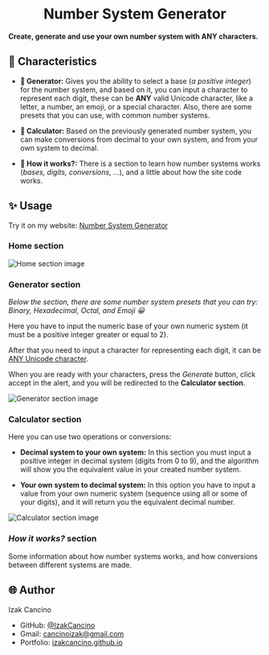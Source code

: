 <h1 align="center">Number System Generator</h1>

**Create, generate and use your own number system with ANY characters.**

## 📌 Characteristics

-   **🧬 Generator:** Gives you the ability to select a base (_a positive integer_) for the number system, and based on it, you can input a character to represent each digit, these can be **ANY** valid Unicode character, like a letter, a number, an emoji, or a special character. Also, there are some presets that you can use, with common number systems.

-   **🧮 Calculator:** Based on the previously generated number system, you can make conversions from decimal to your own system, and from your own system to decimal.

-   **🧠 How it works?:** There is a section to learn how number systems works (_bases, digits, conversions, ..._), and a little about how the site code works.

## ✨ Usage

Try it on my website: [Number System Generator](https://izakcancino.github.io/projects/number-system-generator)

### Home section

![Home section image](https://i.imghippo.com/files/hx8sN1712090291.png)

### Generator section

*Below the section, there are some number system presets that you can try: Binary, Hexadecimal, Octal, and Emoji 😀*

Here you have to input the numeric base of your own numeric system (it must be a positive integer greater or equal to 2).

After that you need to input a character for representing each digit, it can be [ANY Unicode character](https://symbl.cc/en/unicode-table/).

When you are ready with your characters, press the _Generate_ button, click accept in the alert, and you will be redirected to the **Calculator section**.

![Generator section image](https://i.imghippo.com/files/nb6PC1712090326.png)

### Calculator section

Here you can use two operations or conversions:

-   **Decimal system to your own system:** In this section you must input a positive integer in decimal system (digits from 0 to 9), and the algorithm will show you the equivalent value in your created number system.

-   **Your own system to decimal system:** In this option you have to input a value from your own numeric system (sequence using all or some of your digits), and it will return you the equivalent decimal number.

![Calculator section image](https://i.imghippo.com/files/OQp9M1712090343.png)

### _How it works?_ section

Some information about how number systems works, and how conversions between different systems are made.

## 🌐 Author

Izak Cancino

-   GitHub: [@IzakCancino](https://github.com/IzakCancino)
-   Gmail: cancinoizak@gmail.com
-   Portfolio: [izakcancino.github.io](https://izakcancino.github.io)
